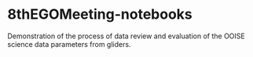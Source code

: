 # 8thEGOMeeting-notebooks
Demonstration of the process of data review and evaluation of the OOISE science data parameters from gliders. 
